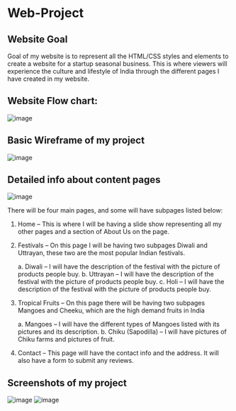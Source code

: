 # Web-Project


## Website Goal

Goal of my website is to represent all the HTML/CSS styles and elements to create a website for a startup seasonal business. This is where viewers will experience the culture and lifestyle of India through the different pages I have created in my website.


## Website Flow chart:
![image](https://user-images.githubusercontent.com/46975039/58932770-e9536680-8719-11e9-83c5-86eb03395793.png)

## Basic Wireframe of my project
![image](https://user-images.githubusercontent.com/46975039/58932726-c032d600-8719-11e9-8b21-aedc12c7e50c.png)

## Detailed info about content pages
![image](https://user-images.githubusercontent.com/46975039/58933237-7c40d080-871b-11e9-9f9b-962d71f56686.png)

There will be four main pages, and some will have subpages listed below:
1.	Home – This is where I will be having a slide show representing all my other pages and a section of About Us on the page. 
2.	Festivals – On this page I will be having two subpages Diwali and Uttrayan, these two are the most popular Indian festivals.

    a.	Diwali – I will have the description of the festival with the picture of products people buy.
    b.	Uttrayan – I will have the description of the festival with the picture of products people buy.
    c.	Holi – I will have the description of the festival with the picture of products people buy.
3.	Tropical Fruits – On this page there will be having two subpages Mangoes and Cheeku, which are the high demand fruits in India

    a.	Mangoes – I will have the different types of Mangoes listed with its pictures and its description.
    b.	Chiku (Sapodilla) – I will have pictures of Chiku farms and pictures of fruit. 
4.	Contact – This page will have the contact info and the address. It will also have a form to submit any reviews.   


## Screenshots of my project
![image](https://user-images.githubusercontent.com/46975039/58932834-1f90e600-871a-11e9-92dd-c9bba088e777.png)
![image](https://user-images.githubusercontent.com/46975039/58932921-78607e80-871a-11e9-9845-e62479a41979.png)
